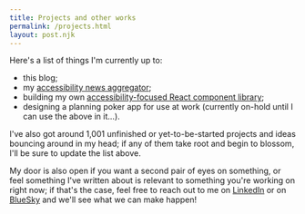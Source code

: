 ```yaml
---
title: Projects and other works
permalink: /projects.html
layout: post.njk
---
```


Here's a list of things I'm currently up to:

- this blog;
- my <a href="https://a11y-aggregator.web.app/">accessibility news aggregator</a>;
- building my own <a href="www.npmjs.com/package/@damienrobson/clarityui" target="_blank">accessibility-focused React component library</a>;
- designing a planning poker app for use at work (currently on-hold until I can use the above in it...).

I've also got around 1,001 unfinished or yet-to-be-started projects and ideas
bouncing around in my head; if any of them take root and begin to blossom,
I'll be sure to update the list above.

My door is also open if you want a second pair of eyes on something, or
feel something I've written about is relevant to something you're working
on right now; if that's the case, feel
free to reach out to me on <a href="https://www.linkedin.com/in/damien-r-4b9b37371/" target="_blank">LinkedIn</a>
or on <a href="https://bsky.app/profile/damienrobson.bsky.social/" target="_blank">BlueSky</a>
and we'll see what we can make happen!
